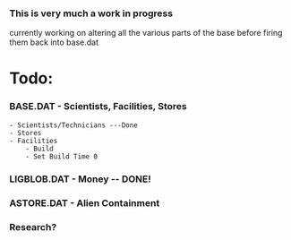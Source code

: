 
### This is very much a work in progress

currently working on altering all the various parts of the base before firing them back into base.dat


# Todo:

### BASE.DAT - Scientists, Facilities, Stores
    - Scientists/Technicians ---Done
    - Stores
    - Facilities
        - Build
        - Set Build Time 0
### LIGBLOB.DAT - Money -- DONE!
### ASTORE.DAT - Alien Containment
### Research?
